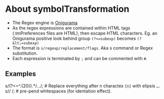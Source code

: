 # About symbolTransformation

* The Regex engine is [Onigurama](https://raw.githubusercontent.com/kkos/oniguruma/master/doc/RE)
* As the regex expressions are contained within HTML tags (.tmPreferences files are HTML), then escape HTML characters. 
  Eg. an Onigurama positive look behind group `(?<=subexp)` becomes `(?&lt;=subexp)`
* The format is  `s/regexp/replacement/flags`. Aka s command or Regex substitution.
* Each expression is terminated by `;` and can be commented with `#`. 

## Examples
s/(?&lt;=^.{20}).*/…/; # Replace everything after n charactes `{n}` with elipsis `…`.
s// /; # pre-pend whitespaces (for identation effect).
